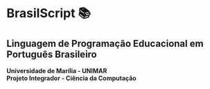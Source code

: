 # BrasilScript 📚

## Linguagem de Programação Educacional em Português Brasileiro

**Universidade de Marília - UNIMAR**  
**Projeto Integrador - Ciência da Computação**
